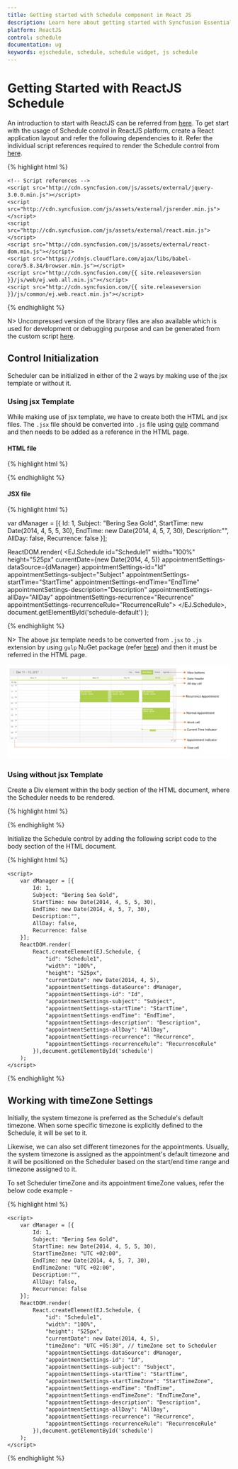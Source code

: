 ```yaml
---
title: Getting started with Schedule component in React JS	
description: Learn here about getting started with Syncfusion Essential ReactJS Schedule Control, its elements, and more.
platform: ReactJS
control: schedule
documentation: ug
keywords: ejschedule, schedule, schedule widget, js schedule 
---
```


# Getting Started with ReactJS Schedule

An introduction to start with ReactJS can be referred from [here](/reactjs/overview#getting-started-with-react). To get start with the usage of Schedule control in ReactJS platform, create a React application layout and refer the following dependencies to it. Refer the individual script references required to render the Schedule control from [here](/reactjs/schedule/dependencies).

{% highlight html %}

<head>
    <meta charset="utf-8" />
    <title>Getting Started - Schedule</title>
    <!-- CSS reference -->
    <link href="http://cdn.syncfusion.com/{{ site.releaseversion }}/js/web/flat-azure/ej.web.all.min.css" rel="stylesheet" />

    <!-- Script references -->
    <script src="http://cdn.syncfusion.com/js/assets/external/jquery-3.0.0.min.js"></script>
    <script src="http://cdn.syncfusion.com/js/assets/external/jsrender.min.js"></script>
    <script src="http://cdn.syncfusion.com/js/assets/external/react.min.js"></script>
    <script src="http://cdn.syncfusion.com/js/assets/external/react-dom.min.js"></script>
    <script src="https://cdnjs.cloudflare.com/ajax/libs/babel-core/5.8.34/browser.min.js"></script>
    <script src="http://cdn.syncfusion.com/{{ site.releaseversion }}/js/web/ej.web.all.min.js"></script>
    <script src="http://cdn.syncfusion.com/{{ site.releaseversion }}/js/common/ej.web.react.min.js"></script>
</head>

{% endhighlight %}

N> Uncompressed version of the library files are also available which is used for development or debugging purpose and can be generated from the custom script [here](http://csg.syncfusion.com).

## Control Initialization

Scheduler can be initialized in either of the 2 ways by making use of the jsx template or without it.

### Using jsx Template

While making use of jsx template, we have to create both the HTML and jsx files. The `.jsx` file should be converted into `.js` file using [gulp](/reactjs/overview#converting-jsx-to-javascript-with-react) command and then needs to be added as a reference in the HTML page.

#### HTML file

{% highlight html %}

<div id="schedule-default"></div>
<script src="scripts/default.js"></script>

{% endhighlight %}

#### JSX file

{% highlight html %}

var dManager = [{
    Id: 1,
    Subject: "Bering Sea Gold",
    StartTime: new Date(2014, 4, 5, 5, 30),
    EndTime: new Date(2014, 4, 5, 7, 30),
    Description:"",
    AllDay: false,
    Recurrence: false
}];

ReactDOM.render(
      <EJ.Schedule id="Schedule1"
                   width="100%"
                   height="525px"
                   currentDate={new Date(2014, 4, 5)}
                   appointmentSettings-dataSource={dManager}
                   appointmentSettings-id="Id"
                   appointmentSettings-subject="Subject"
                   appointmentSettings-startTime="StartTime"
                   appointmentSettings-endTime="EndTime"
                   appointmentSettings-description="Description"
                   appointmentSettings-allDay="AllDay"
                   appointmentSettings-recurrence="Recurrence"
                   appointmentSettings-recurrenceRule="RecurrenceRule">
      </EJ.Schedule>, document.getElementById('schedule-default')
);

{% endhighlight %}

N> The above jsx template needs to be converted from `.jsx` to `.js` extension by using `gulp` NuGet package (refer [here](/reactjs/overview#converting-jsx-to-javascript-with-react)) and then it must be referred in the HTML page.


![ReactJS Schedule Getting started](Getting-started_images/Getting-started_img1.png)

### Using without jsx Template

Create a Div element within the body section of the HTML document, where the Scheduler needs to be rendered.

{% highlight html %}

<body>
	<div id="schedule"></div>
</body>

{% endhighlight %}

Initialize the Schedule control by adding the following script code to the body section of the HTML document.

{% highlight html %}

<body> 
    <div id="schedule"></div>

    <script>
        var dManager = [{
            Id: 1,
            Subject: "Bering Sea Gold",
            StartTime: new Date(2014, 4, 5, 5, 30),
            EndTime: new Date(2014, 4, 5, 7, 30),
            Description:"",
            AllDay: false,
            Recurrence: false
        }];
        ReactDOM.render(
            React.createElement(EJ.Schedule, {
                "id": "Schedule1",
                "width": "100%",
                "height": "525px",
                "currentDate": new Date(2014, 4, 5),
                "appointmentSettings-dataSource": dManager,
                "appointmentSettings-id": "Id",
                "appointmentSettings-subject": "Subject",
                "appointmentSettings-startTime": "StartTime",
                "appointmentSettings-endTime": "EndTime",
                "appointmentSettings-description": "Description",
                "appointmentSettings-allDay": "AllDay",
                "appointmentSettings-recurrence": "Recurrence",
                "appointmentSettings-recurrenceRule": "RecurrenceRule"
            }),document.getElementById('schedule')
        );
    </script>
</body>

{% endhighlight %}

## Working with timeZone Settings

Initially, the system timezone is preferred as the Schedule's default timezone. When some specific timezone is explicitly defined to the Schedule, it will be set to it.

Likewise, we can also set different timezones for the appointments. Usually, the system timezone is assigned as the appointment's default timezone and it will be positioned on the Scheduler based on the start/end time range and timezone assigned to it.

To set Scheduler timeZone and its appointment timeZone values, refer the below code example -

{% highlight html %}

<body> 
    <div id="schedule"></div>

    <script>
        var dManager = [{
            Id: 1,
            Subject: "Bering Sea Gold",
            StartTime: new Date(2014, 4, 5, 5, 30),
            StartTimeZone: "UTC +02:00",
            EndTime: new Date(2014, 4, 5, 7, 30),
            EndTimeZone: "UTC +02:00",
            Description:"",
            AllDay: false,
            Recurrence: false
        }];
        ReactDOM.render(
            React.createElement(EJ.Schedule, {
                "id": "Schedule1",
                "width": "100%",
                "height": "525px",
                "currentDate": new Date(2014, 4, 5),
                "timeZone": "UTC +05:30", // timeZone set to Scheduler
                "appointmentSettings-dataSource": dManager,
                "appointmentSettings-id": "Id",
                "appointmentSettings-subject": "Subject",
                "appointmentSettings-startTime": "StartTime",
                "appointmentSettings-startTimeZone": "StartTimeZone",
                "appointmentSettings-endTime": "EndTime",
                "appointmentSettings-endTimeZone": "EndTimeZone",
                "appointmentSettings-description": "Description",
                "appointmentSettings-allDay": "AllDay",
                "appointmentSettings-recurrence": "Recurrence",
                "appointmentSettings-recurrenceRule": "RecurrenceRule"
            }),document.getElementById('schedule')
        );
    </script>
</body>

{% endhighlight %}
